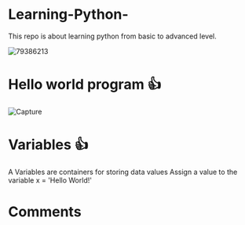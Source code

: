 # Learning-Python-
This repo is about learning python from basic to advanced level. 

![79386213](https://user-images.githubusercontent.com/47294637/112926071-89208680-9130-11eb-87ed-829e324fe846.jpg)

# Hello world program 👍
![Capture](https://user-images.githubusercontent.com/47294637/112948948-4a052c00-9156-11eb-8283-a1964c1da9ad.JPG)

# Variables 👍
A Variables are containers for storing data values
Assign a value to the variable
x = 'Hello World!'

# Comments


